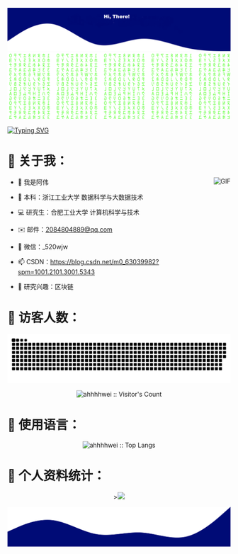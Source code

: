 ![](./pic/readme-top.png)
![Matrix SVG](./pic/matrix.svg)

<a href="https://git.io/typing-svg"><img src="https://readme-typing-svg.demolab.com?font=Fira+Code&weight=900&pause=1000&color=0B3AB8&width=435&lines=Work+one+hour+a+day.%E6%AF%8F%E5%A4%A9%E5%B7%A5%E4%BD%9C%E4%B8%80%E5%B0%8F%E6%97%B6;Maintain+health+for+50+years.%E5%81%A5%E5%BA%B7%E5%B7%A5%E4%BD%9C%E4%BA%94%E5%8D%81%E5%B9%B4;Live+a+happy+life+forever.%E5%B9%B8%E7%A6%8F%E7%94%9F%E6%B4%BB%E4%B8%80%E8%BE%88%E5%AD%90%EF%BC%81" alt="Typing SVG" /></a>

# 🤔 关于我：

<img align="right" alt="GIF" src="https://raw.githubusercontent.com/JoeyBling/JoeyBling/master/pic/pusheencode.gif" />

- 👋  我是阿伟

- 🏫  本科：浙江工业大学 数据科学与大数据技术

- 💻  研究生：合肥工业大学 计算机科学与技术

- ✉️  邮件：2084804889@qq.com

- 💬  微信：_520wjw

- 📫  CSDN：https://blog.csdn.net/m0_63039982?spm=1001.2101.3001.5343

- 💞️  研究兴趣：区块链

# 👀 访客人数：

<picture>
  <source media="(prefers-color-scheme: dark)" srcset="https://raw.githubusercontent.com/ahhhhwei/ahhhhwei/output/github-contribution-grid-snake-dark.svg">
  <source media="(prefers-color-scheme: light)" srcset="https://raw.githubusercontent.com/ahhhhwei/ahhhhwei/output/github-contribution-grid-snake.svg">
  <img alt="github contribution grid snake animation" src="https://raw.githubusercontent.com/ahhhhwei/ahhhhwei/output/github-contribution-grid-snake.svg">
</picture>

<p align="center"><img src="https://profile-counter.glitch.me/{ahhhhwei}/count.svg" alt="ahhhhwei :: Visitor's Count" /></p>

# 🔣 使用语言：

<p align="center"><img src="https://github-readme-stats.vercel.app/api/top-langs/?username=ahhhhwei&langs_count=10&theme=tokyonight&layout=compact" alt="ahhhhwei :: Top Langs" /></p>

# 📝 个人资料统计：

<p align="center">><img src="https://github-readme-stats.vercel.app/api?username=ahhhhwei&show_icons=true&line_height=45&theme=dracula&include_all_commits=true"  /></p>

![bottom.png](./pic/readme-bottom.png)












 
